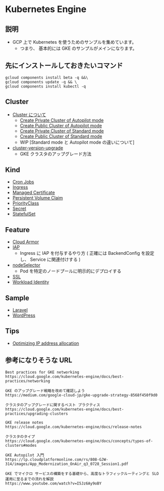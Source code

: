 # Kubernetes Engine

## 説明

+ GCP 上で Kubernetes を使うためのサンプルを集めています。
  + つまり、 基本的には GKE のサンプルがメインになります。

## 先にインストールしておきたいコマンド

```
gcloud components install beta -q &&\
gcloud components update -q && \
gcloud components install kubectl -q
```


## Cluster

+ [Cluster について](./cluster-overview)
  + [Create Private Cluster of Autopilot mode](./autopilot-private-gcloud)
  + [Create Public Cluster of Autopilot mode](./autopilot-public-gcloud)
  + [Create Private Cluster of Standard mode](./standard-private-gcloud)
  + [Create Public Cluster of Standard mode](./standard-public-gcloud)
  + WIP [Standard mode と Autopilot mode の違いについて]
+ [cluster-version-upgrade](./cluster-version-upgrade)
    + GKE クラスタのアップグレード方法






## Kind

+ [Cron Jobs](./kind-cronjobs)
+ [Ingress](./kind-ingress)
+ [Managed Certificate](./kind-managedcertificate)
+ [Persistent Volume Claim](./kind-persistentvolumeclaim)
+ [PriorityClass](./kind-priorityclass)
+ [Secret](./kind-secret)
+ [StatefulSet](./kind-statufulset)

## Feature

+ [Cloud Armor](./modify-readme-only)
+ [IAP](./feature-iap)
  + Ingress に IAP を付与するやり方 ( 正確には BackendConfig を設定し、 Service に関連付けする ) 
+ [nodeSelector](./feature-nodeselector)
  + Pod を特定のノードプールに明示的にデプロイする
+ [SSL](./feature-iap)
+ [Workload Identity](./feature-iap)

## Sample

+ [Laravel](./sample-laravel)
+ [WordPress](./sample-wordpress)


## Tips

+ [Optimizing IP address allocation](./xx_flexible-pod-cidr)


## 参考になりそうな URL

```
Best practices for GKE networking
https://cloud.google.com/kubernetes-engine/docs/best-practices/networking
```
```
GKE のアップグレード戦略を改めて確認しよう
https://medium.com/google-cloud-jp/gke-upgrade-strategy-8568f450f9d0
```
```
クラスタのアップグレードに関するベスト プラクティス
https://cloud.google.com/kubernetes-engine/docs/best-practices/upgrading-clusters
```
```
GKE release notes
https://cloud.google.com/kubernetes-engine/docs/release-notes
```
```
クラスタのタイプ
https://cloud.google.com/kubernetes-engine/docs/concepts/types-of-clusters#modes
```
```
GKE Autopilot 入門
https://lp.cloudplatformonline.com/rs/808-GJW-314/images/App_Modernization_OnAir_q3_0728_Session1.pdf
```
```
GKE でマイクロ サービスの構築をする基礎から、高度なトラフィックルーティングと SLO 運用に至るまでの流れを解説
https://www.youtube.com/watch?v=I5Jz6Ay9oBY
```
